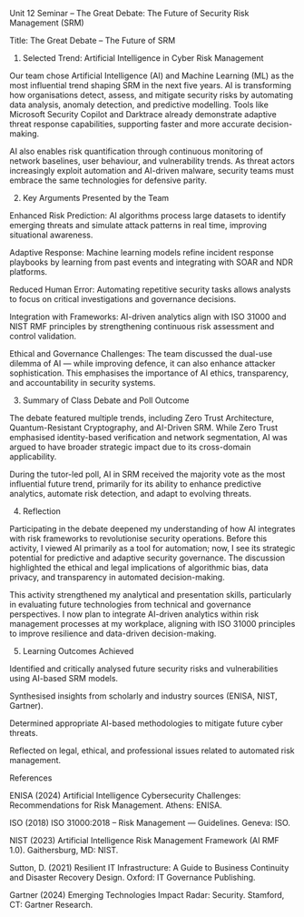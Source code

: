 Unit 12 Seminar – The Great Debate: The Future of Security Risk Management (SRM)

Title: The Great Debate – The Future of SRM

1. Selected Trend: Artificial Intelligence in Cyber Risk Management

Our team chose Artificial Intelligence (AI) and Machine Learning (ML) as the most influential trend shaping SRM in the next five years. AI is transforming how organisations detect, assess, and mitigate security risks by automating data analysis, anomaly detection, and predictive modelling. Tools like Microsoft Security Copilot and Darktrace already demonstrate adaptive threat response capabilities, supporting faster and more accurate decision-making.

AI also enables risk quantification through continuous monitoring of network baselines, user behaviour, and vulnerability trends. As threat actors increasingly exploit automation and AI-driven malware, security teams must embrace the same technologies for defensive parity.

2. Key Arguments Presented by the Team

Enhanced Risk Prediction: AI algorithms process large datasets to identify emerging threats and simulate attack patterns in real time, improving situational awareness.

Adaptive Response: Machine learning models refine incident response playbooks by learning from past events and integrating with SOAR and NDR platforms.

Reduced Human Error: Automating repetitive security tasks allows analysts to focus on critical investigations and governance decisions.

Integration with Frameworks: AI-driven analytics align with ISO 31000 and NIST RMF principles by strengthening continuous risk assessment and control validation.

Ethical and Governance Challenges: The team discussed the dual-use dilemma of AI — while improving defence, it can also enhance attacker sophistication. This emphasises the importance of AI ethics, transparency, and accountability in security systems.

3. Summary of Class Debate and Poll Outcome

The debate featured multiple trends, including Zero Trust Architecture, Quantum-Resistant Cryptography, and AI-Driven SRM. While Zero Trust emphasised identity-based verification and network segmentation, AI was argued to have broader strategic impact due to its cross-domain applicability.

During the tutor-led poll, AI in SRM received the majority vote as the most influential future trend, primarily for its ability to enhance predictive analytics, automate risk detection, and adapt to evolving threats.

4. Reflection

Participating in the debate deepened my understanding of how AI integrates with risk frameworks to revolutionise security operations. Before this activity, I viewed AI primarily as a tool for automation; now, I see its strategic potential for predictive and adaptive security governance. The discussion highlighted the ethical and legal implications of algorithmic bias, data privacy, and transparency in automated decision-making.

This activity strengthened my analytical and presentation skills, particularly in evaluating future technologies from technical and governance perspectives. I now plan to integrate AI-driven analytics within risk management processes at my workplace, aligning with ISO 31000 principles to improve resilience and data-driven decision-making.

5. Learning Outcomes Achieved

Identified and critically analysed future security risks and vulnerabilities using AI-based SRM models.

Synthesised insights from scholarly and industry sources (ENISA, NIST, Gartner).

Determined appropriate AI-based methodologies to mitigate future cyber threats.

Reflected on legal, ethical, and professional issues related to automated risk management.

References

ENISA (2024) Artificial Intelligence Cybersecurity Challenges: Recommendations for Risk Management. Athens: ENISA.

ISO (2018) ISO 31000:2018 – Risk Management — Guidelines. Geneva: ISO.

NIST (2023) Artificial Intelligence Risk Management Framework (AI RMF 1.0). Gaithersburg, MD: NIST.

Sutton, D. (2021) Resilient IT Infrastructure: A Guide to Business Continuity and Disaster Recovery Design. Oxford: IT Governance Publishing.

Gartner (2024) Emerging Technologies Impact Radar: Security. Stamford, CT: Gartner Research.
